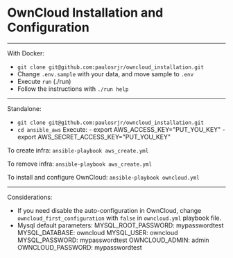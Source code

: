 # OwnCloud Installation and Configuration
----------------------
With Docker:

- `git clone git@github.com:paulosrjr/owncloud_installation.git`
- Change `.env.sample` with your data, and move sample to `.env`
- Execute `run` (./run)
- Follow the instructions with `./run help`

----------------------
Standalone:

- `git clone git@github.com:paulosrjr/owncloud_installation.git`
- `cd ansible_aws`
    Execute:
        - export AWS_ACCESS_KEY="PUT_YOU_KEY"
        - export AWS_SECRET_ACCESS_KEY="PUT_YOU_KEY"

To create infra:
`ansible-playbook aws_create.yml`

To remove infra:
`ansible-playbook aws_create.yml`

To install and configure OwnCloud:
`ansible-playbook owncloud.yml`

----------------------
Considerations:

- If you need disable the auto-configuration in OwnCloud, change `owncloud_first_configuration` with `false` in `owncloud.yml` playbook file.
- Mysql default parameters:
    MYSQL_ROOT_PASSWORD: mypasswordtest
    MYSQL_DATABASE: owncloud
    MYSQL_USER: owncloud
    MYSQL_PASSWORD: mypasswordtest
    OWNCLOUD_ADMIN: admin
    OWNCLOUD_PASSWORD: mypasswordtest
    